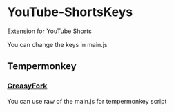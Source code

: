 # YouTube-ShortsKeys
Extension for YouTube Shorts

You can change the keys in main.js

## Tempermonkey
### [GreasyFork](https://greasyfork.org/en/scripts/460989-youtube-shortskeys)
You can use raw of the main.js for tempermonkey script
